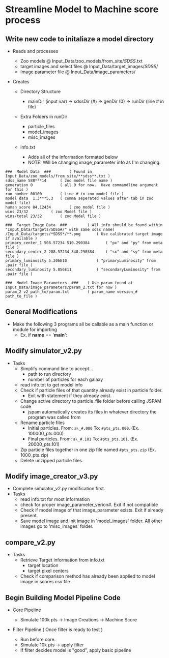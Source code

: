 # Streamline Model to Machine score process

## Write new code to initaliaze a model directory

- Reads and processes
  - Zoo models @ Input_Data/zoo_models/from_site/*SDSS*.txt
  - target images and select files @ Input_Data/target_images/*SDSS*/
  - Image parameter file @ Input_Data/image_parameters/

- Creates

  - Directory Structure
	- mainDir (input var) -> sdssDir (#) -> genDir (0) -> runDir (line # in file)

  - Extra Folders in runDir
	- particle_files
	- model_images
	- misc_images

  - info.txt
	- Adds all of the information formated below
	- NOTE: Will be changing image_parameter info as I'm changing. 


```
###  Model Data  ### 		( Found in Input_Data/zoo_models/from_site/**sdss**.txt )
sdss_name 588***14 		( zoo model file name )
generation 0			( all 0 for now.  Have commandline argument for this )
run number 00100		( Line # in zoo model file )
model data 	1,3***5,3	( comma seperated values after tab in zoo model file)	
human_score 84.12434 		( zoo model file )
wins 23/32 			( zoo Model file ) 
wins/total 23/32 		( zoo Model file ) 

###  Target Image Data  ###			( All info should be found within "Input_Data/targets/SDSS#/" with same sdss name)
/Input_Data/targets/*SDSS*/**.png 		( Use calibrated target image if available )
primary_center_1 508.57234 510.290384 		( "px" and "py" from meta file )
secondary_center_2 288.57234 340.290384 	( "sx" and "sy" from meta file )
primary_luminosity 5.306E10 			( "primaryLuminosity" from .pair file )
secondary_luminosity 5.856E11 			( "secondaryLuminosity" from  .pair file )

###  Model Image Parameters  ### 	( Use param found at Input_Data/image_parameters/param_2.txt for now )
param_2 v2 path_to/param.txt  		( param_name version_# path_to_file )

```

## General Modifications
- Make the following 3 programs all be callable as a main function or module for importing
  - Ex. if __name__ == '__main__': 

## Modify simulator_v2.py 
- Tasks
  - Simplify command line to accept...
	- path to run directory
	- number of particles for each galaxy
  - read info.txt to get model info
  - Check if particle files of that quantity already exist in particle folder.
	- Exit with statement if they already exist.
  - Change active directory to particle_file folder before calling JSPAM code
	- jspam automatically creates its files in whatever directory the program was called from
  - Rename particle files
	- Initial particles. From: `a\_#.000`  To: `#pts_pts.000`.  (Ex. 100000_pts.000)
	- Final particles.   From: `a\_#.101`  To: `#pts_pts.101`.  (Ex. 20000_pts.101)
  - Zip particle files together in one zip file named `#pts_pts.zip` (Ex. 1000_pts.zip)
  - Delete unzipped particle files.


## Modify image_creator_v3.py
- Complete simulator_v2.py modification first.
- Tasks
  - read info.txt for most information
  - check for proper image_parameter_verion#. Exit if not compatible
  - Check if model image of that image_parameter exists.  Exit if already present.
  - Save model image and init image in 'model_images' folder.  All other images go to 'misc_images' folder.


## compare_v2.py
- Tasks
  - Retrieve Target information from info.txt
	- target location
	- target pixel centers
  - Check if comparison method has already been applied to model image in scores.csv file


## Begin Building Model Pipeline Code
- Core Pipeline
  - Simulate 100k pts -> Image Creations -> Machine Score

- Filter Pipeline ( Once filter is ready to test )
  - Run before core.
  - Simulate 10k pts -> apply filter
  - If filter decides model is "good", apply basic pipeline

